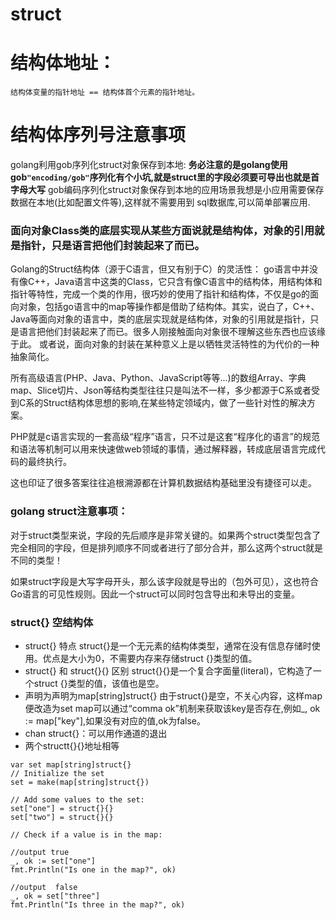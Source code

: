 # struct

# 结构体地址：
    结构体变量的指针地址 == 结构体首个元素的指针地址。

# 结构体序列号注意事项

golang利用gob序列化struct对象保存到本地:
**务必注意的是golang使用gob```"encoding/gob"```序列化有个小坑,就是struct里的字段必须要可导出也就是首字母大写**
gob编码序列化struct对象保存到本地的应用场景我想是小应用需要保存数据在本地(比如配置文件等),这样就不需要用到
sql数据库,可以简单部署应用.

### 面向对象Class类的底层实现从某些方面说就是结构体，对象的引用就是指针，只是语言把他们封装起来了而已。

Golang的Struct结构体（源于C语言，但又有别于C）的灵活性：
go语言中并没有像C++，Java语言中这类的Class，它只含有像C语言中的结构体，用结构体和指针等特性，完成一个类的作用，很巧妙的使用了指针和结构体，不仅是go的面向对象，包括go语言中的map等操作都是借助了结构体。其实，说白了，C++、Java等面向对象的语言中，类的底层实现就是结构体，对象的引用就是指针，只是语言把他们封装起来了而已。很多人刚接触面向对象很不理解这些东西也应该缘于此。
或者说，面向对象的封装在某种意义上是以牺牲灵活特性的为代价的一种抽象简化。

所有高级语言(PHP、Java、Python、JavaScript等等...)的数组Array、字典map、Slice切片、Json等结构类型往往只是叫法不一样，多少都源于C系或者受到C系的Struct结构体思想的影响,在某些特定领域内，做了一些针对性的解决方案。

PHP就是c语言实现的一套高级“程序”语言，只不过是这套“程序化的语言”的规范和语法等机制可以用来快速做web领域的事情，通过解释器，转成底层语言完成代码的最终执行。

这也印证了很多答案往往追根溯源都在计算机数据结构基础里没有捷径可以走。

### golang struct注意事项：

对于struct类型来说，字段的先后顺序是非常关键的。如果两个struct类型包含了完全相同的字段，但是排列顺序不同或者进行了部分合并，那么这两个struct就是不同的类型！

如果struct字段是大写字母开头，那么该字段就是导出的（包外可见），这也符合Go语言的可见性规则。因此一个struct可以同时包含导出和未导出的变量。

### struct{} 空结构体

* struct{} 特点
struct{}是一个无元素的结构体类型，通常在没有信息存储时使用。优点是大小为0，不需要内存来存储struct {}类型的值。
* struct{} 和 struct{}{} 区别
struct{}{}是一个复合字面量(literal)，它构造了一个struct {}类型的值，该值也是空。
* 声明为声明为map[string]struct{}
由于struct{}是空，不关心内容，这样map便改造为set
map可以通过“comma ok”机制来获取该key是否存在,例如_, ok := map["key"],如果没有对应的值,ok为false。
* chan struct{}：可以用作通道的退出
* 两个structt{}{}地址相等

```
var set map[string]struct{}
// Initialize the set
set = make(map[string]struct{})

// Add some values to the set:
set["one"] = struct{}{}
set["two"] = struct{}{}

// Check if a value is in the map:

//output true
_, ok := set["one"]
fmt.Println("Is one in the map?", ok)

//output  false
_, ok = set["three"]
fmt.Println("Is three in the map?", ok)
```


